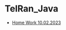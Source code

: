 # TelRan_Java
- [Home Work 10.02.2023](https://github.com/SmirnovAlex0891/Java_HW/tree/master/src/main/java/Hw_10_02_2023)

